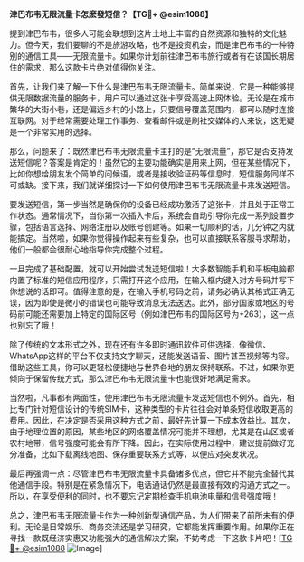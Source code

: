 **津巴布韦无限流量卡怎麽發短信？【TG💪+ @esim1088】**

提到津巴布韦，很多人可能会联想到这片土地上丰富的自然资源和独特的文化魅力。但今天，我们要聊的不是旅游攻略，也不是投资机会，而是津巴布韦的一种特别的通信工具——无限流量卡。如果你计划前往津巴布韦旅行或者有在该国长期居住的需求，那么这款卡片绝对值得你关注。

首先，让我们来了解一下什么是津巴布韦无限流量卡。简单来说，它是一种能够提供无限数据流量的服务卡，用户可以通过这张卡享受高速上网体验。无论是在城市繁华的大街小巷，还是偏远乡村的小路上，只要信号覆盖范围内，都可以随时连接互联网。对于经常需要处理工作事务、查看邮件或是刷社交媒体的人来说，这无疑是一个非常实用的选择。

那么，问题来了：既然津巴布韦无限流量卡主打的是“无限流量”，那它是否支持发送短信呢？答案是肯定的！虽然它的主要功能确实是用来上网，但在某些情况下，比如你想给朋友发个简单的问候语，或者是接收验证码等信息时，短信服务同样不可或缺。接下来，我们就详细探讨一下如何使用津巴布韦无限流量卡来发送短信。

要发送短信，第一步当然是确保你的设备已经成功激活了这张卡，并且处于正常工作状态。通常情况下，当你第一次插入卡后，系统会自动引导你完成一系列设置步骤，包括语言选择、网络注册以及账号创建等。如果一切顺利的话，几分钟之内就能搞定。当然啦，如果你觉得操作起来有些复杂，也可以直接联系客服寻求帮助，他们一般都会很耐心地指导你完成整个过程。

一旦完成了基础配置，就可以开始尝试发送短信啦！大多数智能手机和平板电脑都内置了标准的短信应用程序，只需打开这个应用，在输入框内键入对方号码并写下你想说的话即可。值得注意的是，在输入手机号码之前，请务必确认其格式正确无误，因为即使是微小的错误也可能导致消息无法送达。此外，部分国家或地区的号码前可能还需要加上特定的国际区号（例如津巴布韦的国际区号为+263），这一点也别忘了哦！

除了传统的文本形式之外，现在还有许多即时通讯软件可供选择，像微信、WhatsApp这样的平台不仅支持文字聊天，还能发送语音、图片甚至视频等内容。借助这些工具，你可以更轻松便捷地与世界各地的朋友保持联系。不过，如果你更倾向于保留传统方式，那么津巴布韦无限流量卡也能很好地满足需求。

当然啦，凡事都有两面性，使用津巴布韦无限流量卡发送短信也不例外。首先，相比专门针对短信设计的传统SIM卡，这种类型的卡片往往会对单条短信收取更高的费用。因此，在决定是否采用这种方式之前，最好先计算一下成本效益比。其次，由于地理位置的原因，某些地区的网络覆盖情况可能并不理想，尤其是在山区或者农村地带，信号强度可能会有所下降。因此，在实际使用过程中，建议提前做好充分准备，比如下载离线地图、保存重要联系方式等，以便应对突发状况。

最后再强调一点：尽管津巴布韦无限流量卡具备诸多优点，但它并不能完全替代其他通信手段。特别是在紧急情况下，电话通话仍然是最直接有效的沟通方式之一。所以，在享受便利的同时，也不要忘记定期检查手机电池电量和信号强度哦！

总之，津巴布韦无限流量卡作为一种创新型通信产品，为人们带来了前所未有的便利。无论是日常娱乐、商务交流还是学习研究，它都能发挥重要作用。如果你正在寻找一款既经济实惠又功能强大的通信解决方案，不妨考虑一下这款卡片吧！[[TG💪+ @esim1088](https://t.me/s/esim1088) ![Image](https://i.postimg.cc/4NQfJmqS/Snipaste-2025-05-13-00-14-12.png)]